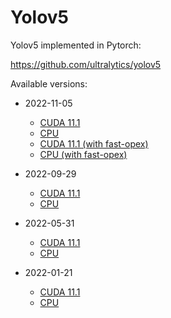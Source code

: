 # Yolov5

Yolov5 implemented in Pytorch:

https://github.com/ultralytics/yolov5

Available versions:

* 2022-11-05

  * [CUDA 11.1](2022-11-05_cuda11.1)
  * [CPU](2022-11-05_cpu)
  * [CUDA 11.1 (with fast-opex)](2022-11-05-1_cuda11.1)
  * [CPU (with fast-opex)](2022-11-05-1_cpu)

* 2022-09-29

  * [CUDA 11.1](2022-09-29_cuda11.1)
  * [CPU](2022-09-29_cpu)

* 2022-05-31

  * [CUDA 11.1](2022-05-31_cuda11.1)
  * [CPU](2022-05-31_cpu)

* 2022-01-21

  * [CUDA 11.1](2022-01-21_cuda11.1)
  * [CPU](2022-01-21_cpu)
